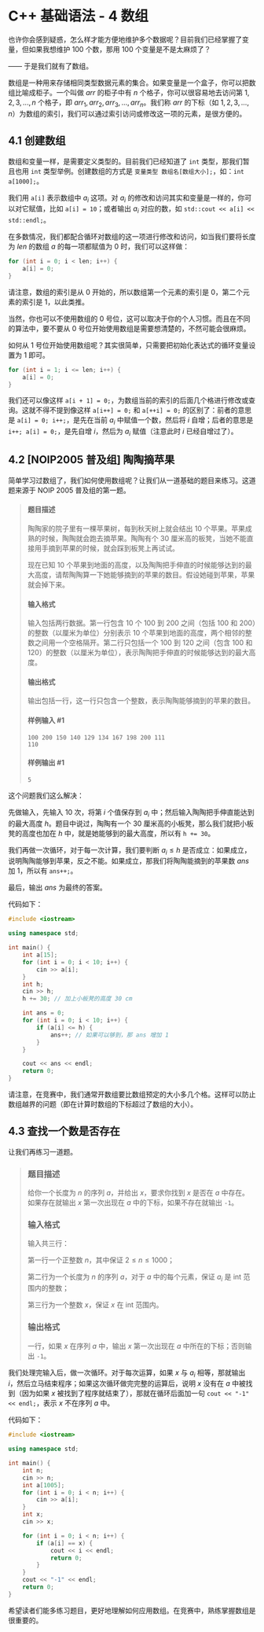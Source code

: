 # C++ 基础语法 - 4 数组

也许你会感到疑惑，怎么样才能方便地维护多个数据呢？目前我们已经掌握了变量，但如果我想维护 $100$ 个数，那用 $100$ 个变量是不是太麻烦了？

—— 于是我们就有了数组。

数组是一种用来存储相同类型数据元素的集合。如果变量是一个盒子，你可以把数组比喻成柜子。一个叫做 $arr$ 的柜子中有 $n$ 个格子，你可以很容易地去访问第 $1, 2, 3, ..., n$ 个格子，即 $arr_1, arr_2, arr_3, ..., arr_n$。我们称 $arr$ 的下标（如 $1, 2, 3, ..., n$）为数组的索引，我们可以通过索引访问或修改这一项的元素，是很方便的。

## 4.1 创建数组

数组和变量一样，是需要定义类型的。目前我们已经知道了 `int` 类型，那我们暂且也用 `int` 类型举例。创建数组的方式是 `变量类型 数组名[数组大小];`，如：`int a[1000];`。

我们用 `a[i]` 表示数组中 $a_i$ 这项。对 $a_i$ 的修改和访问其实和变量是一样的，你可以对它赋值，比如 `a[i] = 10`；或者输出 $a_i$ 对应的数，如 `std::cout << a[i] << std::endl;`。

在多数情况，我们都配合循环对数组的这一项进行修改和访问，如当我们要将长度为 $len$ 的数组 $a$ 的每一项都赋值为 $0$ 时，我们可以这样做：

```cpp
for (int i = 0; i < len; i++) {
    a[i] = 0;
}
```

请注意，数组的索引是从 $0$ 开始的，所以数组第一个元素的索引是 $0$，第二个元素的索引是 $1$，以此类推。

当然，你也可以不使用数组的 $0$ 号位，这可以取决于你的个人习惯。而且在不同的算法中，要不要从 $0$ 号位开始使用数组是需要想清楚的，不然可能会很麻烦。

如何从 $1$ 号位开始使用数组呢？其实很简单，只需要把初始化表达式的循环变量设置为 $1$ 即可。

```cpp
for (int i = 1; i <= len; i++) {
    a[i] = 0;
}
```

我们还可以像这样 `a[i + 1] = 0;`，为数组当前的索引的后面几个格进行修改或查询。这就不得不提到像这样 `a[i++] = 0;` 和 `a[++i] = 0;` 的区别了：前者的意思是 `a[i] = 0; i++;`，是先在当前 $a_i$ 中赋值一个数，然后将 $i$ 自增；后者的意思是 `i++; a[i] = 0;`，是先自增 $i$，然后为 $a_i$ 赋值（注意此时 $i$ 已经自增过了）。

## 4.2 [NOIP2005 普及组] 陶陶摘苹果

简单学习过数组了，我们如何使用数组呢？让我们从一道基础的题目来练习。这道题来源于 NOIP 2005 普及组的第一题。

> #### 题目描述
> 
> 陶陶家的院子里有一棵苹果树，每到秋天树上就会结出 $10$ 个苹果。苹果成熟的时候，陶陶就会跑去摘苹果。陶陶有个 $30$ 厘米高的板凳，当她不能直接用手摘到苹果的时候，就会踩到板凳上再试试。
> 
> 现在已知 $10$ 个苹果到地面的高度，以及陶陶把手伸直的时候能够达到的最大高度，请帮陶陶算一下她能够摘到的苹果的数目。假设她碰到苹果，苹果就会掉下来。
> 
> #### 输入格式
> 
> 输入包括两行数据。第一行包含 $10$ 个 $100$ 到 $200$ 之间（包括 $100$ 和 $200$）的整数（以厘米为单位）分别表示 $10$ 个苹果到地面的高度，两个相邻的整数之间用一个空格隔开。第二行只包括一个 $100$ 到 $120$ 之间（包含 $100$ 和 $120$）的整数（以厘米为单位），表示陶陶把手伸直的时候能够达到的最大高度。
> 
> #### 输出格式
> 
> 输出包括一行，这一行只包含一个整数，表示陶陶能够摘到的苹果的数目。
> 
> #### 样例输入 #1
> 
> ```
> 100 200 150 140 129 134 167 198 200 111
> 110
> ```
> 
> #### 样例输出 #1
> 
> ```
> 5
> ```

这个问题我们这么解决：

先做输入，先输入 $10$ 次，将第 $i$ 个值保存到 $a_i$ 中；然后输入陶陶把手伸直能达到的最大高度 $h$。题目中说过，陶陶有一个 $30$ 厘米高的小板凳，那么我们就把小板凳的高度也加在 $h$ 中，就是她能够到的最大高度，所以有 `h += 30`。

我们再做一次循环，对于每一次计算，我们要判断 $a_i \le h$ 是否成立：如果成立，说明陶陶能够到苹果，反之不能。如果成立，那我们将陶陶能摘到的苹果数 $ans$ 加 $1$，所以有 `ans++;`。

最后，输出 $ans$ 为最终的答案。

代码如下：

```cpp
#include <iostream>

using namespace std;

int main() {
    int a[15];
    for (int i = 0; i < 10; i++) {
        cin >> a[i];
    }
    int h;
    cin >> h;
    h += 30; // 加上小板凳的高度 30 cm

    int ans = 0;
    for (int i = 0; i < 10; i++) {
        if (a[i] <= h) {
            ans++; // 如果可以够到，那 ans 增加 1
        }
    }

    cout << ans << endl;
    return 0;
}
```

请注意，在竞赛中，我们通常开数组要比数组预定的大小多几个格。这样可以防止数组越界的问题（即在计算时数组的下标超过了数组的大小）。

## 4.3 查找一个数是否存在

让我们再练习一道题。

> ### 题目描述
> 
> 给你一个长度为 $n$ 的序列 $a$，并给出 $x$，要求你找到 $x$ 是否在 $a$ 中存在。如果存在就输出 $x$ 第一次出现在 $a$ 中的下标，如果不存在就输出 `-1`。
> 
> ### 输入格式
> 
> 输入共三行：
> 
> 第一行一个正整数 $n$，其中保证 $2 \le n \le 1000$；
> 
> 第二行为一个长度为 $n$ 的序列 $a$，对于 $a$ 中的每个元素，保证 $a_i$ 是 int 范围内的整数；
> 
> 第三行为一个整数 $x$，保证 $x$ 在 int 范围内。
> 
> ### 输出格式
> 
> 一行，如果 $x$ 在序列 $a$ 中，输出 $x$ 第一次出现在 $a$ 中所在的下标；否则输出 `-1`。

我们处理完输入后，做一次循环。对于每次运算，如果 $x$ 与 $a_i$ 相等，那就输出 $i$，然后立马结束程序；如果这次循环做完完整的运算后，说明 $x$ 没有在 $a$ 中被找到（因为如果 $x$ 被找到了程序就结束了），那就在循环后面加一句 `cout << "-1" << endl;`，表示 $x$ 不在序列 $a$ 中。

代码如下：

```cpp
#include <iostream>

using namespace std;

int main() {
    int n;
    cin >> n;
    int a[1005];
    for (int i = 0; i < n; i++) {
        cin >> a[i];
    }
    int x;
    cin >> x;

    for (int i = 0; i < n; i++) {
        if (a[i] == x) {
            cout << i << endl;
            return 0;
        }
    }
    cout << "-1" << endl;
    return 0;
}
```

希望读者们能多练习题目，更好地理解如何应用数组。在竞赛中，熟练掌握数组是很重要的。

<script src="https://giscus.app/client.js"
        data-repo="hatmic/hatmic-docs"
        data-repo-id="R_kgDOL9L8Zg"
        data-category="General"
        data-category-id="DIC_kwDOL9L8Zs4Cfc2T"
        data-mapping="pathname"
        data-strict="0"
        data-reactions-enabled="1"
        data-emit-metadata="0"
        data-input-position="bottom"
        data-theme="light"
        data-lang="zh-CN"
        crossorigin="anonymous"
        async>
</script>